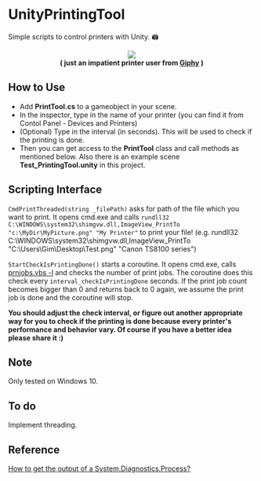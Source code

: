 # UnityPrintingTool
Simple scripts to control printers with Unity. 🖨

<p align="center">
<img src="https://media.giphy.com/media/vKzZQTj2BoCAw/giphy.gif">
<br><b>( just an impatient printer user from <a href="https://media.giphy.com/media/vKzZQTj2BoCAw/giphy.gif">Giphy</a> )</b>
</p>

How to Use
---
- Add **PrintTool.cs** to a gameobject in your scene.
- In the inspector, type in the name of your printer (you can find it from Contol Panel - Devices and Printers)
- (Optional) Type in the interval (in seconds). This will be used to check if the printing is done.
- Then you can get access to the **PrintTool** class and call methods as mentioned below. Also there is an example scene **Test_PrintingTool.unity** in this project.

Scripting Interface
---
`CmdPrintThreaded(string _filePath)` asks for path of the file which you want to print. It opens cmd.exe and calls `rundll32 C:\WINDOWS\system32\shimgvw.dll,ImageView_PrintTo "c:\MyDir\MyPicture.png" "My Printer"` to print your file!
(e.g. rundll32 C:\WINDOWS\system32\shimgvw.dll,ImageView_PrintTo "C:\Users\Gim\Desktop\Test.png" "Canon TS8100 series")

`StartCheckIsPrintingDone()` starts a coroutine. It opens cmd.exe, calls [prnjobs.vbs -l](http://www.windowscommandline.com/prnjobs-vbs/) and checks the number of print jobs. The coroutine does this check every `interval_checkIsPrintingDone` seconds. If the print job count becomes bigger than 0 and returns back to 0 again, we assume the print job is done and the coroutine will stop.

**You should adjust the check interval, or figure out another appropriate way for you to check if the printing is done because every printer's performance and behavior vary. Of course if you have a better idea please share it :)**

Note
---
Only tested on Windows 10.

To do
---
Implement threading.

Reference
---
[How to get the output of a System.Diagnostics.Process?](https://stackoverflow.com/questions/1390559/how-to-get-the-output-of-a-system-diagnostics-process)
